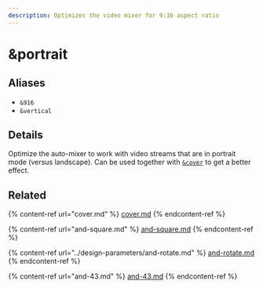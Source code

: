 ```yaml
---
description: Optimizes the video mixer for 9:16 aspect ratio
---
```


# \&portrait

## Aliases

* `&916`
* `&vertical`

## Details

Optimize the auto-mixer to work with video streams that are in portrait mode (versus landscape). Can be used together with [`&cover`](cover.md) to get a better effect.

## Related

{% content-ref url="cover.md" %}
[cover.md](cover.md)
{% endcontent-ref %}

{% content-ref url="and-square.md" %}
[and-square.md](and-square.md)
{% endcontent-ref %}

{% content-ref url="../design-parameters/and-rotate.md" %}
[and-rotate.md](../design-parameters/and-rotate.md)
{% endcontent-ref %}

{% content-ref url="and-43.md" %}
[and-43.md](and-43.md)
{% endcontent-ref %}
